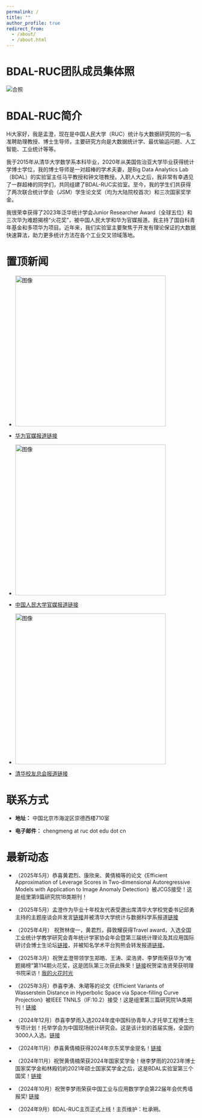 ```yaml
---
permalink: /
title: ""
author_profile: true
redirect_from: 
  - /about/
  - /about.html
---
```


BDAL-RUC团队成员集体照
======
![合照](../files/实验室合照.jpg)


BDAL-RUC简介
======
Hi大家好，我是孟澄，现在是中国人民大学（RUC）统计与大数据研究院的一名准聘助理教授、博士生导师，主要研究方向是大数据统计学、最优输运问题、人工智能、工业统计等等。

我于2015年从清华大学数学系本科毕业，2020年从美国佐治亚大学毕业获得统计学博士学位，我的博士导师是一对超棒的学术夫妻，是Big Data Analytics Lab（BDAL）的实验室主任马平教授和钟文瑄教授。入职人大之后，我非常有幸遇见了一群超棒的同学们，共同组建了BDAL-RUC实验室。至今，我的学生们共获得了两次联合统计学会（JSM）学生论文奖（均为大陆院校首次）和三次国家奖学金。

我很荣幸获得了2023年泛华统计学会Junior Researcher Award（全球五位）和三次华为难题揭榜“火花奖”，被中国人民大学和华为官媒报道。我主持了国自科青年基金和多项华为项目。近年来，我们实验室主要聚焦于开发有理论保证的大数据快速算法，助力更多统计方法在各个工业交叉领域落地。

置顶新闻
=====

-  <img src="https://cheng-bdal.github.io//images/赛道.jpg" alt="图像" width="400"><br>
- [华为官媒报道链接](https://mp.weixin.qq.com/s/jtmVn6od7OL0Z7EPplROpQ)

-  <img src="https://cheng-bdal.github.io//images/新生讲话.jpg" alt="图像" width="400"><br>
- [中国人民大学官媒报道链接](https://mp.weixin.qq.com/s/bSx9Vl2pe-LEdYZdeyDGRQ)

-  <img src="https://cheng-bdal.github.io//images/清华校友.jpg" alt="图像" width="400"><br>
- [清华校友总会报道链接](https://mp.weixin.qq.com/s/OQwr1EvCYTcqG4Tm2Yl84Q)

联系方式
======
- **地址：** 中国北京市海淀区崇德西楼710室

- **电子邮件：** chengmeng at ruc dot edu dot cn

最新动态
=====
- （2025年5月）恭喜黄君烈、康欣来、黄倩楠等的论文《Efficient Approximation of Leverage Scores in Two-dimensional Autoregressive Models with Application to Image Anomaly Detection》被JCGS接受！这是组里第9篇研究院1B类期刊！

- （2025年5月）孟澄作为毕业十年校友代表受邀出席清华大学校党委书记邱勇主持的主题座谈会并发言[链接](https://mp.weixin.qq.com/s/d8KrSRIqVNIQVdvBO0yjFw)并被清华大学统计与数据科学系报道[链接](https://mp.weixin.qq.com/s/utOxnb63ZurO7jPo6NpkAg)

- （2025年4月） 祝贺林俊一，黄君烈，薛敦耀获得Travel award，入选全国工业统计学教学研究会青年统计学家协会年会暨第三届统计理论及其应用国际研讨会博士生论坛[链接](https://mp.weixin.qq.com/s/ko2HoiA6hpjWPdyo8Q8E-g)，并被知名学术平台狗熊会转发报道[链接](https://mp.weixin.qq.com/s/secOUhCJQb0NYumfMlM5qQ)。

- （2025年3月）祝贺孟澄带领学生郑皓、王涛、梁浩贤、李梦雨荣获华为“难题揭榜”第114期火花奖，这是团队第三次获此殊荣！[链接](https://mp.weixin.qq.com/s/NXFraboslDTdyHaGAFEjFA)祝贺梁浩贤荣获明理书院采访！[我的火花时光](https://mp.weixin.qq.com/s/0SyJYpWQNhOvDi2sjYaxOg)

- （2025年3月）恭喜李涛、朱珺等的论文《Efficient Variants of Wasserstein Distance in Hyperbolic Space via Space-filling Curve Projection》被IEEE TNNLS（IF:10.2）接受！这是组里第三篇研究院1A类期刊！[链接](https://mp.weixin.qq.com/s/1LUVaZowmOd9oIREQAScgA)

- （2024年12月）恭喜李梦雨入选2024年度中国科协青年人才托举工程博士生专项计划！托举学会为中国现场统计研究会。这是该计划的首届实施，全国约3000人入选。[链接](https://mp.weixin.qq.com/s/rRtjWDszTF0U0GonVTHsRA)

- （2024年11月）恭喜黄倩楠获得2024年京东奖学金提名！[链接](https://mp.weixin.qq.com/s/yr_M4j9BJM41Ku5_H25O0Q)

- （2024年11月）祝贺黄倩楠荣获2024年国家奖学金！继李梦雨的2023年博士国家奖学金和林殿钧的2021年硕士国家奖学金之后，这是BDAL实验室第三个国奖！[链接](https://cheng-bdal.github.io//images/黄倩楠国奖.jpg)

- （2024年10月）祝贺李梦雨荣获中国工业与应用数学学会第22届年会优秀墙报奖! [链接](https://mp.weixin.qq.com/s/ffKNLItqx5vv-P0r3Yd2QQ)

- （2024年9月）BDAL-RUC主页正式上线！主页维护：杜承朔。 